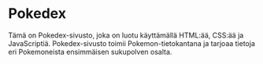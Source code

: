 # Pokedex

Tämä on Pokedex-sivusto, joka on luotu käyttämällä HTML:ää, CSS:ää ja JavaScriptiä. Pokedex-sivusto toimii Pokemon-tietokantana ja tarjoaa tietoja eri Pokemoneista ensimmäisen sukupolven osalta.
